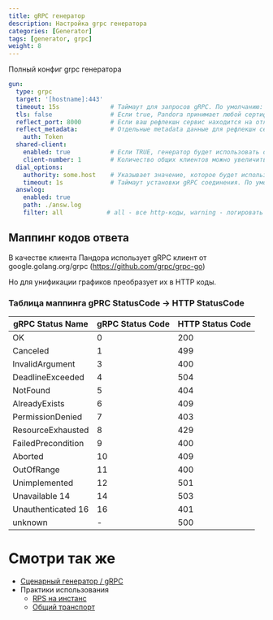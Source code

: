```yaml
---
title: gRPC генератор
description: Настройка grpc генератора
categories: [Generator]
tags: [generator, grpc]
weight: 8
---
```


Полный конфиг grpc генератора

```yaml
gun:
  type: grpc
  target: '[hostname]:443'
  timeout: 15s              # Таймаут для запросов gRPC. По умолчанию: 15s
  tls: false                # Если true, Pandora принимает любой сертификат, представленный сервером, и любое имя хоста в этом сертификате. По умолчанию: false
  reflect_port: 8000        # Если ваш рефлекшн сервис находится на отличном от основного сервера порту
  reflect_metadata:         # Отдельные metadata данные для рефлекшн сервис
    auth: Token
  shared-client:
    enabled: true           # Если TRUE, генератор будет использовать общий транспортный клиент для всех инстансов
    client-number: 1        # Количество общих клиентов можно увеличить. По умолчанию 1
  dial_options:
    authority: some.host    # Указывает значение, которое будет использоваться в качестве псевдозаголовка :authority и имени сервера в процессе аутентификации.
    timeout: 1s             # Таймаут установки gRPC соединения. По умолчанию: 1s
  answlog:
    enabled: true
    path: ./answ.log
    filter: all            # all - все http-коды, warning - логировать 4xx и 5xx, error - логировать только 5xx. По умолчанию: error
```

## Маппинг кодов ответа

В качестве клиента Пандора использует gRPC клиент от google.golang.org/grpc (https://github.com/grpc/grpc-go)

Но для унификации графиков преобразует их в HTTP коды.

### Таблица маппинга gPRC StatusCode -> HTTP StatusCode

| gRPC Status Name   | gRPC Status Code | HTTP Status Code |
|--------------------|------------------|------------------|
| OK                 | 0                | 200              |
| Canceled           | 1                | 499              |
| InvalidArgument    | 3                | 400              |
| DeadlineExceeded   | 4                | 504              |
| NotFound           | 5                | 404              |
| AlreadyExists      | 6                | 409              |
| PermissionDenied   | 7                | 403              |
| ResourceExhausted  | 8                | 429              |
| FailedPrecondition | 9                | 400              |
| Aborted            | 10               | 409              |
| OutOfRange         | 11               | 400              |
| Unimplemented      | 12               | 501              |
| Unavailable 14     | 14               | 503              |
| Unauthenticated 16 | 16               | 401              |
| unknown            | -                | 500              |


# Смотри так же

- [Сценарный генератор / gRPC](scenario-grpc-generator.md)
- Практики использования
  - [RPS на инстанс](best_practices/rps-per-instance.md)
  - [Общий транспорт](best_practices/shared-client.md)
